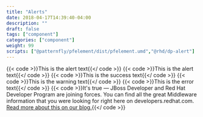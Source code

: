 ```yaml
---
title: "Alerts"
date: 2018-04-17T14:39:40-04:00
description: ""
draft: false
tags: ["component"]
categories: ["component"]
weight: 99
scripts: ["@patternfly/pfelement/dist/pfelement.umd","@rhd/dp-alert"]
---
```


{{< code >}}<dp-alert>This is the alert text</dp-alert>{{</ code >}}
{{< code >}}<dp-alert heading="Alert with a Heading:">This is the alert text</dp-alert>{{</ code >}}
{{< code >}}<dp-alert type="success" heading="Success Heading:">This is the success text</dp-alert>{{</ code >}}
{{< code >}}<dp-alert type="warning" heading="Warning Heading:">This is the warning text</dp-alert>{{</ code >}}
{{< code >}}<dp-alert type="error" heading="Error Heading:">This is the error text</dp-alert>{{</ code >}}
{{< code >}}<dp-alert type="info" size="xl" heading="Welcome jboss.org members!">It's true &mdash; JBoss Developer and Red Hat Developer Program are joining forces. You can find all the great Middleware information that you were looking for right here on developers.redhat.com. <a href="https://developer.jboss.org/blogs/mark.little/2017/08/31/we-are-moving?_sscc=t">Read more about this on our blog.</a></dp-alert>{{</ code >}}



